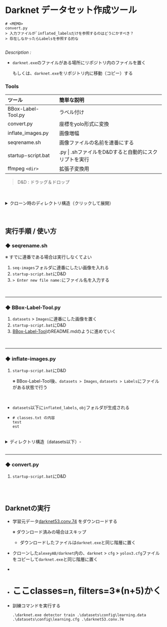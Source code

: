 # Darknet データセット作成ツール

```
# <MEMO>
convert.py
> 入力ファイルが`inflated_labelsだけを参照するのはどうにかすべき？
> 存在しなかったらLabelsを参照する的な


```



*Description :*

+ `darknet.exe`のファイルがある場所にリポジトリ内のファイルを置く

  もしくは、`darknet.exe`をリポジトリ内に移動（コピー）する



### Tools
| ツール             | 簡単な説明                 |
| :----              | :----                |
| BBox-Label-Tool.py | ラベル付け       |
| convert.py         | 座標をyolo形式に変換 |
| inflate_images.py  | 画像増幅             |
|seqrename.sh|画像ファイルの名前を連番にする|
|startup-script.bat | .py \| .shファイルをD&Dすると自動的にスクリプトを実行 |
| ffmpeg `<dir>` | 拡張子変換用 |

> D&D : ドラッグ＆ドロップ

<br>
<br>

<details><summary>クローン時のディレクトリ構造（クリックして展開）</summary><div>



```
# ~\darknet-tools\

C:.
│  darknet.exe
│  ...
│  base.cfg
│  BBox-Label-Tool.py
│  convert.py
│  ffmpeg.exe
│  inflate_images.py
│  README.md
│  seqrename.sh
│  startup-script.bat
│  
├─datasets
│  │  classes.txt
│  │  
│  ├─Images
│  │  ├─001
│  │  │      test.jpg
│  │  │      test2.jpg
│  │  │      test3.jpg
│  │  │
│  │  └─002
│  │          est.jpg
│  │          est2.jpg
│  │          est3.jpg
│  │
│  └─Labels
│      ├─001
│      │      test.txt
│      │      test2.txt
│      │      test3.txt
│      │
│      └─002
│              est.txt
│              est2.txt
│              est3.txt
│
├─bin
│      ffmpeg.exe
│
└─seqrename-images
        hoge_001.jpg
        hoge_002.jpg
        hoge_003.jpg
```
</div></details>

<br>
<br>

## 実行手順 / 使い方


### ◆ seqrename.sh

※ すでに連番である場合は実行しなくてよい  

1. `seq-images`フォルダに連番にしたい画像を入れる
1. `startup-script.bat`にD&D
1. `> Enter new file name:`にファイル名を入力する

<br>

***

### ◆ BBox-Label-Tool.py

1. `datasets` > `Images`に連番にした画像を置く
1. `startup-script.bat`にD&D
1. <a href="https://github.com/puzzledqs/BBox-Label-Tool#bbox-label-tool" target="_blank">BBox-Label-Tool</a>のREADME.mdのように進めていく

<br>

***

### ◆ inflate-images.py

1. `startup-script.bat`にD&D

   ※ BBox-Label-Tool後、`datasets > Images`, `datasets > Labels`にファイルがある状態で行う

<br>

+ `datasets`以下に`inflated_labels`, `obj`フォルダが生成される

+ ```
  # classes.txt の内容
  test
  est
  ```

<br>

<details><summary>ディレクトリ構造（datasets以下）- </summary><div>


```
# ~\darknet-tools\datasets\

C:.
│  classes.txt
│
├─Images
│  ├─001
│  │      test.jpg
│  │      test2.jpg
│  │      test3.jpg
│  │
│  └─002
│          est.jpg
│          est2.jpg
│          est3.jpg
│
├─inflated_labels
│  ├─test
│  │      test2_0.txt
│  │      test2_1.txt
│  │      test2_2.txt
│  │      test2_3.txt
│  │      test2_4.txt
│  │      ...
│  │
│  └─est
│          est2_0.txt
│          est2_1.txt
│          est2_2.txt
│          est2_3.txt
│          est2_4.txt
│          ...
│
├─Labels
│  ├─001
│  │      test.txt
│  │      test2.txt
│  │      test3.txt
│  │
│  └─002
│          est.txt
│          est2.txt
│          est3.txt
│
└─obj
    ├─test
    │      test2_0.jpg
    │      test2_1.jpg
    │      test2_2.jpg
    │      test2_3.jpg
    │      test2_4.jpg
    │      ...
    │
    └─est
            est2_0.jpg
            est2_1.jpg
            est2_2.jpg
            est2_3.jpg
            est2_4.jpg
            ...
```
</div></details>

<br>

***

### ◆ convert.py

1. `startup-script.bat`にD&D

<br>

<br>

## Darknetの実行

+ 学習元データ[darknet53.conv.74](http://pjreddie.com/media/files/darknet53.conv.74) をダウンロードする

  ※ ダウンロード済みの場合はスキップ

  + ダウンロードしたファイルは`darknet.exe`と同じ階層に置く

+ クローンした`alexeyAB/darknet`内の、`darknet` > `cfg` > `yolov3.cfg`ファイルをコピーして`darknet.exe`と同じ階層に置く

+ 

+ # ここclasses=n, filters=3*(n+5)かく

+ 訓練コマンドを実行する

  ```
  .\darknet.exe detector train .\datasets\config\learning.data .\datasets\config\learning.cfg .\darknet53.conv.74
  ```

  



<br>





